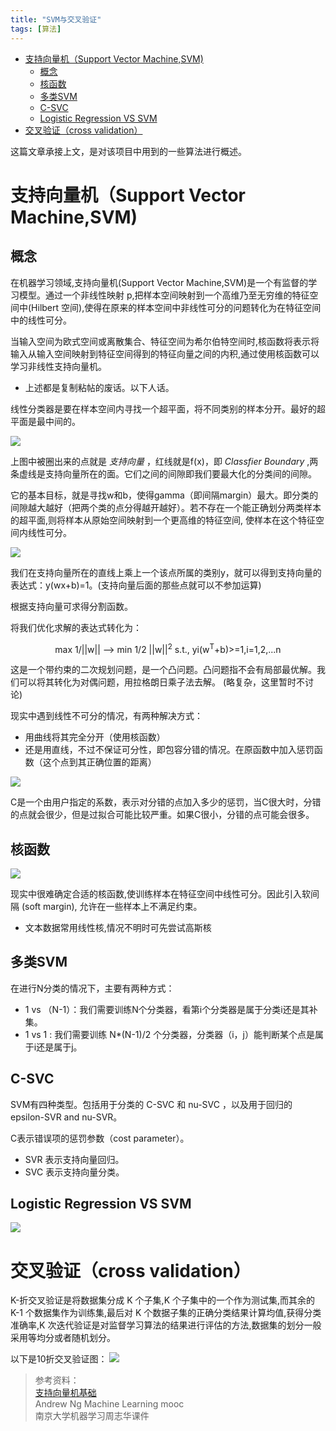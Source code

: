 ```yaml
---
title: "SVM与交叉验证"
tags: [算法]
---
```


<!-- TOC depthFrom:1 depthTo:6 withLinks:1 updateOnSave:1 orderedList:0 -->

- [支持向量机（Support Vector Machine,SVM)](#支持向量机support-vector-machinesvm)
	- [概念](#概念)
	- [核函数](#核函数)
	- [多类SVM](#多类svm)
	- [C-SVC](#c-svc)
	- [Logistic Regression VS SVM](#logistic-regression-vs-svm)
- [交叉验证（cross validation）](#交叉验证cross-validation)

<!-- /TOC -->

这篇文章承接上文，是对该项目中用到的一些算法进行概述。

# 支持向量机（Support Vector Machine,SVM)

## 概念

在机器学习领域,支持向量机(Support Vector Machine,SVM)是一个有监督的学习模型。通过一个非线性映射 p,把样本空间映射到一个高维乃至无穷维的特征空间中(Hilbert 空间),使得在原来的样本空间中非线性可分的问题转化为在特征空间中的线性可分。

当输入空间为欧式空间或离散集合、特征空间为希尔伯特空间时,核函数将表示将输入从输入空间映射到特征空间得到的特征向量之间的内积,通过使用核函数可以学习非线性支持向量机。

* 上述都是复制粘帖的废话。以下人话。

线性分类器是要在样本空间内寻找一个超平面，将不同类别的样本分开。最好的超平面是最中间的。

![](http://ogw6sutvr.bkt.clouddn.com/svm.png)

上图中被圈出来的点就是 *支持向量* ，红线就是f(x)，即 *Classfier Boundary* ,两条虚线是支持向量所在的面。它们之间的间隙即我们要最大化的分类间的间隙。

它的基本目标，就是寻找w和b，使得gamma（即间隔margin）最大。即分类的间隙越大越好（把两个类的点分得越开越好）。若不存在一个能正确划分两类样本的超平面,则将样本从原始空间映射到一个更高维的特征空间, 使样本在这个特征空间内线性可分。

![](http://ogw6sutvr.bkt.clouddn.com/gaowei.png)

我们在支持向量所在的直线上乘上一个该点所属的类别y，就可以得到支持向量的表达式：y(wx+b)=1。(支持向量后面的那些点就可以不参加运算)

根据支持向量可求得分割函数。

将我们优化求解的表达式转化为：

<center> max 1/||w|| ——> min 1/2 ||w||<sup>2</sup>   
s.t., yi(w<sup>T</sup>+b)>=1,i=1,2,...n
</center>

这是一个带约束的二次规划问题，是一个凸问题。凸问题指不会有局部最优解。我们可以将其转化为对偶问题，用拉格朗日乘子法去解。
(略复杂，这里暂时不讨论)

现实中遇到线性不可分的情况，有两种解决方式：
* 用曲线将其完全分开（使用核函数）
* 还是用直线，不过不保证可分性，即包容分错的情况。在原函数中加入惩罚函数（这个点到其正确位置的距离）

![]( http://ogw6sutvr.bkt.clouddn.com/logistic.png)

C是一个由用户指定的系数，表示对分错的点加入多少的惩罚，当C很大时，分错的点就会很少，但是过拟合可能比较严重。如果C很小，分错的点可能会很多。

## 核函数

![](http://ogw6sutvr.bkt.clouddn.com/kernel.png)

现实中很难确定合适的核函数,使训练样本在特征空间中线性可分。因此引入软间隔 (soft margin), 允许在一些样本上不满足约束。

* 文本数据常用线性核,情况不明时可先尝试高斯核

## 多类SVM

在进行N分类的情况下，主要有两种方式：
* 1 vs （N-1）：我们需要训练N个分类器，看第i个分类器是属于分类i还是其补集。
* 1 vs 1 : 我们需要训练 N*(N-1)/2 个分类器，分类器（i，j）能判断某个点是属于i还是属于j。


## C-SVC

SVM有四种类型。包括用于分类的 C-SVC 和 nu-SVC ，以及用于回归的epsilon-SVR and nu-SVR。

C表示错误项的惩罚参数（cost parameter）。

* SVR 表示支持向量回归。
* SVC 表示支持向量分类。

## Logistic Regression VS SVM

![](http://ogw6sutvr.bkt.clouddn.com/logisticVSsvm.png)

# 交叉验证（cross validation）

K-折交叉验证是将数据集分成 K 个子集,K 个子集中的一个作为测试集,而其余的 K-1 个数据集作为训练集,最后对 K 个数据子集的正确分类结果计算均值,获得分类准确率,K 次迭代验证是对监督学习算法的结果进行评估的方法,数据集的划分一般采用等均分或者随机划分。

以下是10折交叉验证图：
![](http://ogw6sutvr.bkt.clouddn.com/k-fold.png)


> 参考资料：  
[支持向量机基础](https://www.cnblogs.com/LeftNotEasy/archive/2011/05/02/basic-of-svm.html)      
Andrew Ng  Machine Learning mooc  
南京大学机器学习周志华课件
